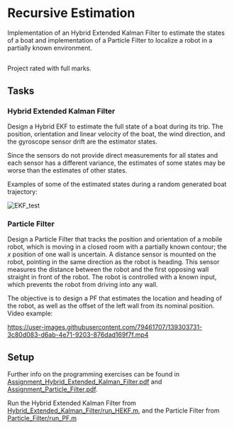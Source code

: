 # Recursive Estimation
Implementation of an Hybrid Extended Kalman Filter to estimate the states of a boat and implementation of a Particle Filter to localize a robot in a partially known environment.

##

Project rated with full marks.

## Tasks

### Hybrid Extended Kalman Filter
Design a Hybrid EKF to estimate the full state of a boat during its trip. The position, orientation and linear velocity of the boat, the wind direction, and the gyroscope sensor drift are the estimator states. 
  
Since the sensors do not provide direct measurements for all states and each sensor has a different variance, the estimates of some states may be worse than the estimates of other states.  
  
Examples of some of the estimated states during a random generated boat trajectory:

![EKF_test](https://user-images.githubusercontent.com/79461707/139303647-5f1d54b5-f994-4f92-a5cc-a3290ff10eed.png)

### Particle Filter
Design a Particle Filter that tracks the position and orientation of a mobile robot, which is moving in a closed room with a partially known contour; the *x* position of one wall is uncertain. A distance sensor is mounted on the robot, pointing in the same direction as the robot is heading. This sensor measures the distance between the robot and the first opposing wall straight in front of the robot. The robot is controlled with a known input, which prevents the robot from driving into any wall.

The objective is to design a PF that estimates the location and heading of the robot, as well as the offset of the left wall from its nominal position. Video example: 


https://user-images.githubusercontent.com/79461707/139303731-3c80d083-d6ab-4e71-9203-876dad169f7f.mp4

## Setup

Further info on the programming exercises can be found in [Assignment_Hybrid_Extended_Kalman_Filter.pdf](Assignment_Hybrid_Extended_Kalman_Filter.pdf) and [Assignment_Particle_Filter.pdf](Assignment_Particle_Filter.pdf).  
  
Run the Hybrid Extended Kalman Filter from [Hybrid_Extended_Kalman_Filter/run_HEKF.m](Hybrid_Extended_Kalman_Filter/run_HEKF.m), and the Particle Filter from [Particle_Filter/run_PF.m](Particle_Filter/run_PF.m)
